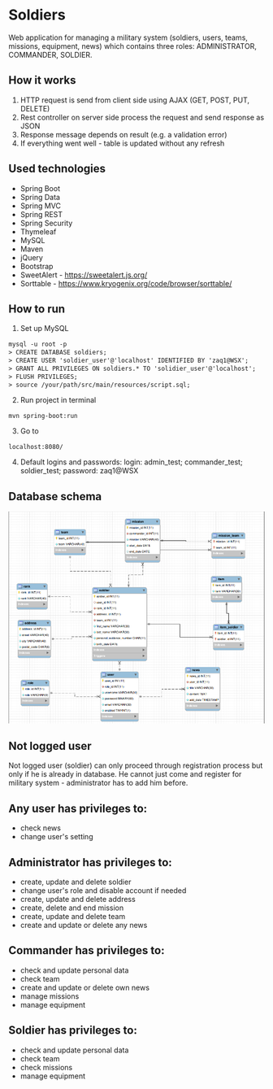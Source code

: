 # Soldiers
Web application for managing a military system (soldiers, users, teams, missions, equipment, news) which contains three roles: ADMINISTRATOR, COMMANDER, SOLDIER.
## How it works
1) HTTP request is send from client side using AJAX (GET, POST, PUT, DELETE)
2) Rest controller on server side process the request and send response as JSON
3) Response message depends on result (e.g. a validation error)
4) If everything went well - table is updated without any refresh
## Used technologies
- Spring Boot
- Spring Data
- Spring MVC
- Spring REST
- Spring Security
- Thymeleaf
- MySQL
- Maven
- jQuery
- Bootstrap
- SweetAlert - https://sweetalert.js.org/
- Sorttable - https://www.kryogenix.org/code/browser/sorttable/
## How to run
1) Set up MySQL
```
mysql -u root -p 
> CREATE DATABASE soldiers;
> CREATE USER 'soldier_user'@'localhost' IDENTIFIED BY 'zaq1@WSX';
> GRANT ALL PRIVILEGES ON soldiers.* TO 'solidier_user'@'localhost';
> FLUSH PRIVILEGES;
> source /your/path/src/main/resources/script.sql;
```
2) Run project in terminal
```
mvn spring-boot:run
```
3) Go to 
```
localhost:8080/
```
4) Default logins and passwords:
login: admin_test; commander_test; soldier_test;
password: zaq1@WSX
## Database schema
![ERD](src/main/resources/erd.png?raw=true "ERD")
## Not logged user
Not logged user (soldier) can only proceed through registration process but only if he is already in database. He cannot just come and register for military system - administrator has to add him before.
## Any user has privileges to:
- check news
- change user's setting
## Administrator has privileges to:
- create, update and delete soldier
- change user's role and disable account if needed
- create, update and delete address
- create, delete and end mission
- create, update and delete team
- create and update or delete any news
## Commander has privileges to:
- check and update personal data
- check team
- create and update or delete own news
- manage missions
- manage equipment
## Soldier has privileges to:
- check and update personal data
- check team
- check missions
- manage equipment
